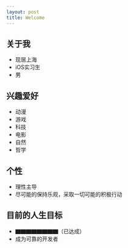 ```yaml
---
layout: post
title: Welcome
---
```


## 关于我

+ 现居上海
+ iOS实习生
+ 男

## 兴趣爱好

+ 动漫
+ 游戏
+ 科技
+ 电影
+ 自然
+ 哲学

## 个性

+ 理性主导
+ 尽可能的保持乐观，采取一切可能的积极行动

## 目前的人生目标

+ ▇▇▇▇▇▇▇▇（已达成）
+ 成为可靠的开发者

